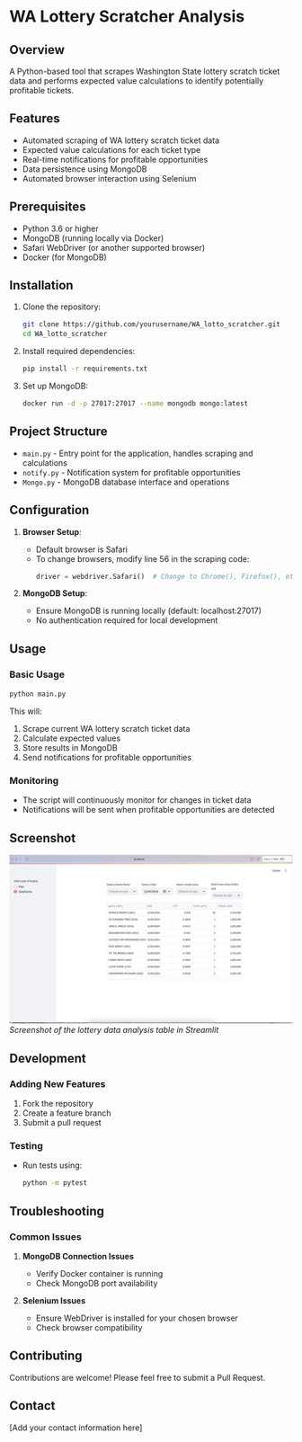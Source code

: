 # WA Lottery Scratcher Analysis

## Overview
A Python-based tool that scrapes Washington State lottery scratch ticket data and performs expected value calculations to identify potentially profitable tickets.

## Features
- Automated scraping of WA lottery scratch ticket data
- Expected value calculations for each ticket type
- Real-time notifications for profitable opportunities
- Data persistence using MongoDB
- Automated browser interaction using Selenium

## Prerequisites
- Python 3.6 or higher
- MongoDB (running locally via Docker)
- Safari WebDriver (or another supported browser)
- Docker (for MongoDB)

## Installation

1. Clone the repository:
   ```bash
   git clone https://github.com/yourusername/WA_lotto_scratcher.git
   cd WA_lotto_scratcher
   ```

2. Install required dependencies:
   ```bash
   pip install -r requirements.txt
   ```

3. Set up MongoDB:
   ```bash
   docker run -d -p 27017:27017 --name mongodb mongo:latest
   ```

## Project Structure
- `main.py` - Entry point for the application, handles scraping and calculations
- `notify.py` - Notification system for profitable opportunities
- `Mongo.py` - MongoDB database interface and operations

## Configuration
1. **Browser Setup**: 
   - Default browser is Safari
   - To change browsers, modify line 56 in the scraping code:
     ```python
     driver = webdriver.Safari()  # Change to Chrome(), Firefox(), etc.
     ```

2. **MongoDB Setup**:
   - Ensure MongoDB is running locally (default: localhost:27017)
   - No authentication required for local development

## Usage

### Basic Usage
```bash
python main.py
```
This will:
1. Scrape current WA lottery scratch ticket data
2. Calculate expected values
3. Store results in MongoDB
4. Send notifications for profitable opportunities

### Monitoring
- The script will continuously monitor for changes in ticket data
- Notifications will be sent when profitable opportunities are detected

## Screenshot
![Streamlit Table Interface](screenshot.png)
*Screenshot of the lottery data analysis table in Streamlit*

## Development

### Adding New Features
1. Fork the repository
2. Create a feature branch
3. Submit a pull request

### Testing
- Run tests using:
  ```bash
  python -m pytest
  ```

## Troubleshooting

### Common Issues
1. **MongoDB Connection Issues**
   - Verify Docker container is running
   - Check MongoDB port availability

2. **Selenium Issues**
   - Ensure WebDriver is installed for your chosen browser
   - Check browser compatibility


## Contributing
Contributions are welcome! Please feel free to submit a Pull Request.

## Contact
[Add your contact information here]
